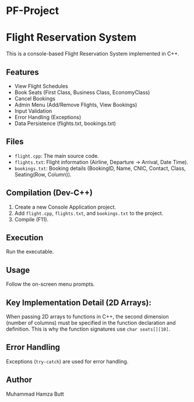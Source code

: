 # PF-Project

# Flight Reservation System

This is a console-based Flight Reservation System implemented in C++.

## Features

*   View Flight Schedules
*   Book Seats (First Class, Business Class, EconomyClass)
*   Cancel Bookings
*   Admin Menu (Add/Remove Flights, View Bookings)
*   Input Validation
*   Error Handling (Exceptions)
*   Data Persistence (flights.txt, bookings.txt)

## Files

*   `flight.cpp`: The main source code.
*   `flights.txt`: Flight information (Airline, Departure -> Arrival, Date Time).
*   `bookings.txt`: Booking details (BookingID, Name, CNIC, Contact, Class, Seating(Row, Column)).

## Compilation (Dev-C++)

1.  Create a new Console Application project.
2.  Add `flight.cpp`, `flights.txt`, and `bookings.txt` to the project.
3.  Compile (F11).

## Execution

Run the executable.

## Usage

Follow the on-screen menu prompts.

## Key Implementation Detail (2D Arrays):

When passing 2D arrays to functions in C++, the second dimension (number of columns) must be specified in the function declaration and definition. This is why the function signatures use `char seats[][10]`.

## Error Handling

Exceptions (`try-catch`) are used for error handling.

## Author

Muhammad Hamza Butt
